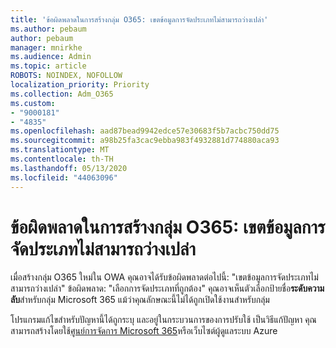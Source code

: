 ```yaml
---
title: 'ข้อผิดพลาดในการสร้างกลุ่ม O365: เขตข้อมูลการจัดประเภทไม่สามารถว่างเปล่า'
ms.author: pebaum
author: pebaum
manager: mnirkhe
ms.audience: Admin
ms.topic: article
ROBOTS: NOINDEX, NOFOLLOW
localization_priority: Priority
ms.collection: Adm_O365
ms.custom:
- "9000181"
- "4835"
ms.openlocfilehash: aad87bead9942edce57e30683f5b7acbc750dd75
ms.sourcegitcommit: a98b25fa3cac9ebba983f4932881d774880aca93
ms.translationtype: MT
ms.contentlocale: th-TH
ms.lasthandoff: 05/13/2020
ms.locfileid: "44063096"
---
```

# <a name="error-creating-o365-groups-the-classification-field-cant-be-empty"></a>ข้อผิดพลาดในการสร้างกลุ่ม O365: เขตข้อมูลการจัดประเภทไม่สามารถว่างเปล่า

เมื่อสร้างกลุ่ม O365 ใหม่ใน OWA คุณอาจได้รับข้อผิดพลาดต่อไปนี้: "เขตข้อมูลการจัดประเภทไม่สามารถว่างเปล่า"  ข้อผิดพลาด: "เลือกการจัดประเภทที่ถูกต้อง"   คุณอาจเห็นตัวเลือกป้ายชื่อ**ระดับความลับ**สําหรับกลุ่ม Microsoft 365 แม้ว่าคุณลักษณะนี้ไม่ได้ถูกเปิดใช้งานสําหรับกลุ่ม

โปรแกรมแก้ไขสําหรับปัญหานี้ได้ถูกระบุ และอยู่ในกระบวนการของการปรับใช้  เป็นวิธีแก้ปัญหา คุณสามารถสร้างโดยใช้[ศูนย์การจัดการ Microsoft 365](https://docs.microsoft.com/microsoft-365/admin/create-groups/create-groups?view=o365-worldwide)หรือเว็บไซต์ผู้ดูแลระบบ Azure
